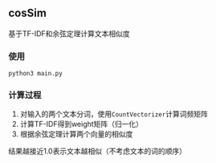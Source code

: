 ## cosSim
基于TF-IDF和余弦定理计算文本相似度
### 使用
```
python3 main.py
```
### 计算过程
1. 对输入的两个文本分词，使用`CountVectorizer`计算词频矩阵
2. 计算TF-IDF得到weight矩阵（归一化）
3. 根据余弦定理计算两个向量的相似度

结果越接近1.0表示文本越相似（不考虑文本的词的顺序）
